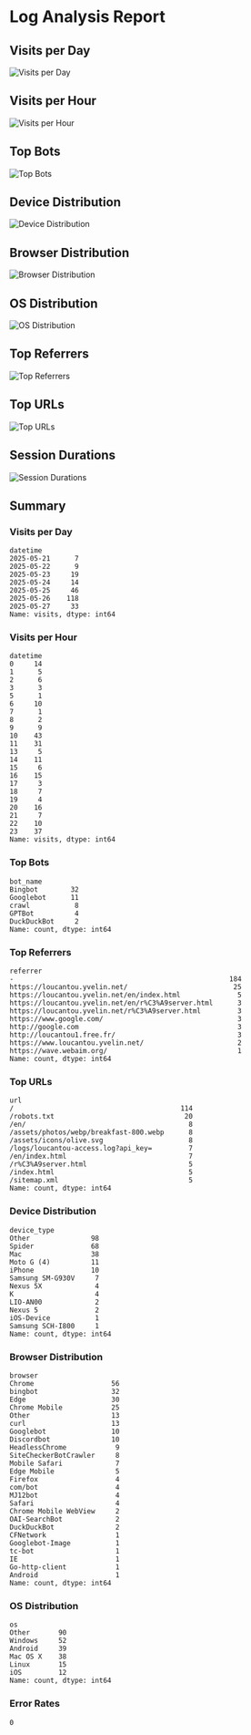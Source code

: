 
# Log Analysis Report

## Visits per Day
![Visits per Day](./visits_per_day.png)

## Visits per Hour
![Visits per Hour](./visits_per_hour.png)

## Top Bots
![Top Bots](./top_bots.png)

## Device Distribution
![Device Distribution](./device_distribution.png)

## Browser Distribution
![Browser Distribution](./browser_distribution.png)

## OS Distribution
![OS Distribution](./os_distribution.png)

## Top Referrers
![Top Referrers](./top_referrers.png)

## Top URLs
![Top URLs](./top_urls.png)

## Session Durations
![Session Durations](./session_durations.png)

## Summary

### Visits per Day
```
datetime
2025-05-21      7
2025-05-22      9
2025-05-23     19
2025-05-24     14
2025-05-25     46
2025-05-26    118
2025-05-27     33
Name: visits, dtype: int64
```

### Visits per Hour
```
datetime
0     14
1      5
2      6
3      3
5      1
6     10
7      1
8      2
9      9
10    43
11    31
13     5
14    11
15     6
16    15
17     3
18     7
19     4
20    16
21     7
22    10
23    37
Name: visits, dtype: int64
```

### Top Bots
```
bot_name
Bingbot        32
Googlebot      11
crawl           8
GPTBot          4
DuckDuckBot     2
Name: count, dtype: int64
```

### Top Referrers
```
referrer
-                                                     184
https://loucantou.yvelin.net/                          25
https://loucantou.yvelin.net/en/index.html              5
https://loucantou.yvelin.net/en/r%C3%A9server.html      3
https://loucantou.yvelin.net/r%C3%A9server.html         3
https://www.google.com/                                 3
http://google.com                                       3
http://loucantou1.free.fr/                              3
https://www.loucantou.yvelin.net/                       2
https://wave.webaim.org/                                1
Name: count, dtype: int64
```

### Top URLs
```
url
/                                         114
/robots.txt                                20
/en/                                        8
/assets/photos/webp/breakfast-800.webp      8
/assets/icons/olive.svg                     8
/logs/loucantou-access.log?api_key=         7
/en/index.html                              7
/r%C3%A9server.html                         5
/index.html                                 5
/sitemap.xml                                5
Name: count, dtype: int64
```

### Device Distribution
```
device_type
Other               98
Spider              68
Mac                 38
Moto G (4)          11
iPhone              10
Samsung SM-G930V     7
Nexus 5X             4
K                    4
LIO-AN00             2
Nexus 5              2
iOS-Device           1
Samsung SCH-I800     1
Name: count, dtype: int64
```

### Browser Distribution
```
browser
Chrome                   56
bingbot                  32
Edge                     30
Chrome Mobile            25
Other                    13
curl                     13
Googlebot                10
Discordbot               10
HeadlessChrome            9
SiteCheckerBotCrawler     8
Mobile Safari             7
Edge Mobile               5
Firefox                   4
com/bot                   4
MJ12bot                   4
Safari                    4
Chrome Mobile WebView     2
OAI-SearchBot             2
DuckDuckBot               2
CFNetwork                 1
Googlebot-Image           1
tc-bot                    1
IE                        1
Go-http-client            1
Android                   1
Name: count, dtype: int64
```

### OS Distribution
```
os
Other       90
Windows     52
Android     39
Mac OS X    38
Linux       15
iOS         12
Name: count, dtype: int64
```

### Error Rates
```
0
```

